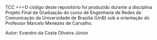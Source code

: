 TCC
===O código deste repositório foi produzido durante a disciplina Projeto Final de Graduação do curso de Engenharia de Redes de Comunicação da Universidade de Brasília (UnB) sob a orientação do Professor Marcelo Menezes de Carvalho.

Autor: Evandro da Costa Oliveira Júnior

